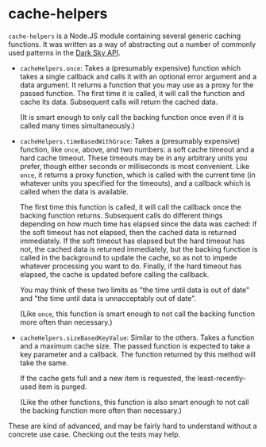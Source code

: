 cache-helpers
=============

`cache-helpers` is a Node.JS module containing several generic caching
functions. It was written as a way of abstracting out a number of commonly used
patterns in the [Dark Sky API](http://developer.darkskyapp.com/).

*   `cacheHelpers.once`: Takes a (presumably expensive) function which takes a
    single callback and calls it with an optional error argument and a data
    argument. It returns a function that you may use as a proxy for the passed
    function. The first time it is called, it will call the function and cache
    its data. Subsequent calls will return the cached data.

    (It is smart enough to only call the backing function once even if it is
    called many times simultaneously.)

*   `cacheHelpers.timeBasedWithGrace`: Takes a (presumably expensive) function,
    like `once`, above, and two numbers: a soft cache timeout and a hard cache
    timeout. These timeouts may be in any arbitrary units you prefer, though
    either seconds or milliseconds is most convenient. Like `once`, it returns
    a proxy function, which is called with the current time (in whatever units
    you specified for the timeouts), and a callback which is called when the
    data is available.

    The first time this function is called, it will call the callback once the
    backing function returns. Subsequent calls do different things depending on
    how much time has elapsed since the data was cached: if the soft timeout
    has not elapsed, then the cached data is returned immediately. If the soft
    timeout has elapsed but the hard timeout has not, the cached data is
    returned immediately, but the backing function is called in the background
    to update the cache, so as not to impede whatever processing you want to
    do. Finally, if the hard timeout has elapsed, the cache is updated before
    calling the callback.

    You may think of these two limits as "the time until data is out of date"
    and "the time until data is unnacceptably out of date".

    (Like `once`, this function is smart enough to not call the backing
    function more often than necessary.)

*   `cacheHelpers.sizeBasedKeyValue`: Similar to the others. Takes a function
    and a maximum cache size. The passed function is expected to take a key
    parameter and a callback. The function returned by this method will take
    the same.

    If the cache gets full and a new item is requested, the least-recently-used
    item is purged.

    (Like the other functions, this function is also smart enough to not call
    the backing function more often than necessary.)

These are kind of advanced, and may be fairly hard to understand without a
concrete use case. Checking out the tests may help.
